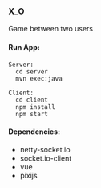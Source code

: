 ### X_O

Game between two users

#### Run App:

```
Server: 
  cd server
  mvn exec:java
```

```
Client: 
  cd client
  npm install
  npm start
```

#### Dependencies:
  * netty-socket.io
  * socket.io-client
  * vue
  * pixijs
  
